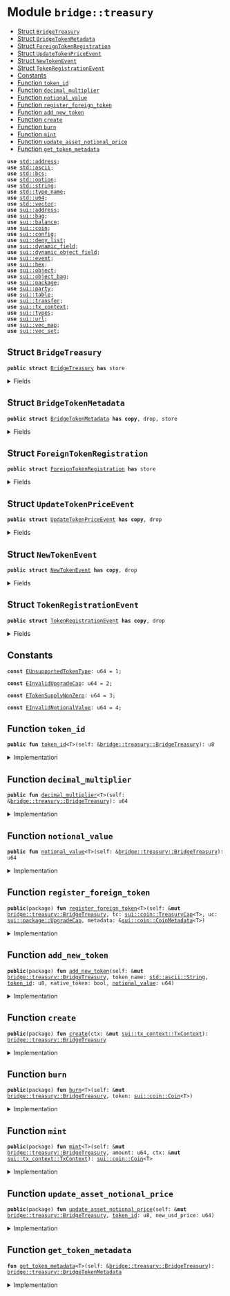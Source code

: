 
<a name="bridge_treasury"></a>

# Module `bridge::treasury`



-  [Struct `BridgeTreasury`](#bridge_treasury_BridgeTreasury)
-  [Struct `BridgeTokenMetadata`](#bridge_treasury_BridgeTokenMetadata)
-  [Struct `ForeignTokenRegistration`](#bridge_treasury_ForeignTokenRegistration)
-  [Struct `UpdateTokenPriceEvent`](#bridge_treasury_UpdateTokenPriceEvent)
-  [Struct `NewTokenEvent`](#bridge_treasury_NewTokenEvent)
-  [Struct `TokenRegistrationEvent`](#bridge_treasury_TokenRegistrationEvent)
-  [Constants](#@Constants_0)
-  [Function `token_id`](#bridge_treasury_token_id)
-  [Function `decimal_multiplier`](#bridge_treasury_decimal_multiplier)
-  [Function `notional_value`](#bridge_treasury_notional_value)
-  [Function `register_foreign_token`](#bridge_treasury_register_foreign_token)
-  [Function `add_new_token`](#bridge_treasury_add_new_token)
-  [Function `create`](#bridge_treasury_create)
-  [Function `burn`](#bridge_treasury_burn)
-  [Function `mint`](#bridge_treasury_mint)
-  [Function `update_asset_notional_price`](#bridge_treasury_update_asset_notional_price)
-  [Function `get_token_metadata`](#bridge_treasury_get_token_metadata)


<pre><code><b>use</b> <a href="../std/address.md#std_address">std::address</a>;
<b>use</b> <a href="../std/ascii.md#std_ascii">std::ascii</a>;
<b>use</b> <a href="../std/bcs.md#std_bcs">std::bcs</a>;
<b>use</b> <a href="../std/option.md#std_option">std::option</a>;
<b>use</b> <a href="../std/string.md#std_string">std::string</a>;
<b>use</b> <a href="../std/type_name.md#std_type_name">std::type_name</a>;
<b>use</b> <a href="../std/u64.md#std_u64">std::u64</a>;
<b>use</b> <a href="../std/vector.md#std_vector">std::vector</a>;
<b>use</b> <a href="../sui/address.md#sui_address">sui::address</a>;
<b>use</b> <a href="../sui/bag.md#sui_bag">sui::bag</a>;
<b>use</b> <a href="../sui/balance.md#sui_balance">sui::balance</a>;
<b>use</b> <a href="../sui/coin.md#sui_coin">sui::coin</a>;
<b>use</b> <a href="../sui/config.md#sui_config">sui::config</a>;
<b>use</b> <a href="../sui/deny_list.md#sui_deny_list">sui::deny_list</a>;
<b>use</b> <a href="../sui/dynamic_field.md#sui_dynamic_field">sui::dynamic_field</a>;
<b>use</b> <a href="../sui/dynamic_object_field.md#sui_dynamic_object_field">sui::dynamic_object_field</a>;
<b>use</b> <a href="../sui/event.md#sui_event">sui::event</a>;
<b>use</b> <a href="../sui/hex.md#sui_hex">sui::hex</a>;
<b>use</b> <a href="../sui/object.md#sui_object">sui::object</a>;
<b>use</b> <a href="../sui/object_bag.md#sui_object_bag">sui::object_bag</a>;
<b>use</b> <a href="../sui/package.md#sui_package">sui::package</a>;
<b>use</b> <a href="../sui/party.md#sui_party">sui::party</a>;
<b>use</b> <a href="../sui/table.md#sui_table">sui::table</a>;
<b>use</b> <a href="../sui/transfer.md#sui_transfer">sui::transfer</a>;
<b>use</b> <a href="../sui/tx_context.md#sui_tx_context">sui::tx_context</a>;
<b>use</b> <a href="../sui/types.md#sui_types">sui::types</a>;
<b>use</b> <a href="../sui/url.md#sui_url">sui::url</a>;
<b>use</b> <a href="../sui/vec_map.md#sui_vec_map">sui::vec_map</a>;
<b>use</b> <a href="../sui/vec_set.md#sui_vec_set">sui::vec_set</a>;
</code></pre>



<a name="bridge_treasury_BridgeTreasury"></a>

## Struct `BridgeTreasury`



<pre><code><b>public</b> <b>struct</b> <a href="../bridge/treasury.md#bridge_treasury_BridgeTreasury">BridgeTreasury</a> <b>has</b> store
</code></pre>



<details>
<summary>Fields</summary>


<dl>
<dt>
<code>treasuries: <a href="../sui/object_bag.md#sui_object_bag_ObjectBag">sui::object_bag::ObjectBag</a></code>
</dt>
<dd>
</dd>
<dt>
<code>supported_tokens: <a href="../sui/vec_map.md#sui_vec_map_VecMap">sui::vec_map::VecMap</a>&lt;<a href="../std/type_name.md#std_type_name_TypeName">std::type_name::TypeName</a>, <a href="../bridge/treasury.md#bridge_treasury_BridgeTokenMetadata">bridge::treasury::BridgeTokenMetadata</a>&gt;</code>
</dt>
<dd>
</dd>
<dt>
<code>id_token_type_map: <a href="../sui/vec_map.md#sui_vec_map_VecMap">sui::vec_map::VecMap</a>&lt;u8, <a href="../std/type_name.md#std_type_name_TypeName">std::type_name::TypeName</a>&gt;</code>
</dt>
<dd>
</dd>
<dt>
<code>waiting_room: <a href="../sui/bag.md#sui_bag_Bag">sui::bag::Bag</a></code>
</dt>
<dd>
</dd>
</dl>


</details>

<a name="bridge_treasury_BridgeTokenMetadata"></a>

## Struct `BridgeTokenMetadata`



<pre><code><b>public</b> <b>struct</b> <a href="../bridge/treasury.md#bridge_treasury_BridgeTokenMetadata">BridgeTokenMetadata</a> <b>has</b> <b>copy</b>, drop, store
</code></pre>



<details>
<summary>Fields</summary>


<dl>
<dt>
<code>id: u8</code>
</dt>
<dd>
</dd>
<dt>
<code><a href="../bridge/treasury.md#bridge_treasury_decimal_multiplier">decimal_multiplier</a>: u64</code>
</dt>
<dd>
</dd>
<dt>
<code><a href="../bridge/treasury.md#bridge_treasury_notional_value">notional_value</a>: u64</code>
</dt>
<dd>
</dd>
<dt>
<code>native_token: bool</code>
</dt>
<dd>
</dd>
</dl>


</details>

<a name="bridge_treasury_ForeignTokenRegistration"></a>

## Struct `ForeignTokenRegistration`



<pre><code><b>public</b> <b>struct</b> <a href="../bridge/treasury.md#bridge_treasury_ForeignTokenRegistration">ForeignTokenRegistration</a> <b>has</b> store
</code></pre>



<details>
<summary>Fields</summary>


<dl>
<dt>
<code>type_name: <a href="../std/type_name.md#std_type_name_TypeName">std::type_name::TypeName</a></code>
</dt>
<dd>
</dd>
<dt>
<code>uc: <a href="../sui/package.md#sui_package_UpgradeCap">sui::package::UpgradeCap</a></code>
</dt>
<dd>
</dd>
<dt>
<code>decimal: u8</code>
</dt>
<dd>
</dd>
</dl>


</details>

<a name="bridge_treasury_UpdateTokenPriceEvent"></a>

## Struct `UpdateTokenPriceEvent`



<pre><code><b>public</b> <b>struct</b> <a href="../bridge/treasury.md#bridge_treasury_UpdateTokenPriceEvent">UpdateTokenPriceEvent</a> <b>has</b> <b>copy</b>, drop
</code></pre>



<details>
<summary>Fields</summary>


<dl>
<dt>
<code><a href="../bridge/treasury.md#bridge_treasury_token_id">token_id</a>: u8</code>
</dt>
<dd>
</dd>
<dt>
<code>new_price: u64</code>
</dt>
<dd>
</dd>
</dl>


</details>

<a name="bridge_treasury_NewTokenEvent"></a>

## Struct `NewTokenEvent`



<pre><code><b>public</b> <b>struct</b> <a href="../bridge/treasury.md#bridge_treasury_NewTokenEvent">NewTokenEvent</a> <b>has</b> <b>copy</b>, drop
</code></pre>



<details>
<summary>Fields</summary>


<dl>
<dt>
<code><a href="../bridge/treasury.md#bridge_treasury_token_id">token_id</a>: u8</code>
</dt>
<dd>
</dd>
<dt>
<code>type_name: <a href="../std/type_name.md#std_type_name_TypeName">std::type_name::TypeName</a></code>
</dt>
<dd>
</dd>
<dt>
<code>native_token: bool</code>
</dt>
<dd>
</dd>
<dt>
<code><a href="../bridge/treasury.md#bridge_treasury_decimal_multiplier">decimal_multiplier</a>: u64</code>
</dt>
<dd>
</dd>
<dt>
<code><a href="../bridge/treasury.md#bridge_treasury_notional_value">notional_value</a>: u64</code>
</dt>
<dd>
</dd>
</dl>


</details>

<a name="bridge_treasury_TokenRegistrationEvent"></a>

## Struct `TokenRegistrationEvent`



<pre><code><b>public</b> <b>struct</b> <a href="../bridge/treasury.md#bridge_treasury_TokenRegistrationEvent">TokenRegistrationEvent</a> <b>has</b> <b>copy</b>, drop
</code></pre>



<details>
<summary>Fields</summary>


<dl>
<dt>
<code>type_name: <a href="../std/type_name.md#std_type_name_TypeName">std::type_name::TypeName</a></code>
</dt>
<dd>
</dd>
<dt>
<code>decimal: u8</code>
</dt>
<dd>
</dd>
<dt>
<code>native_token: bool</code>
</dt>
<dd>
</dd>
</dl>


</details>

<a name="@Constants_0"></a>

## Constants


<a name="bridge_treasury_EUnsupportedTokenType"></a>



<pre><code><b>const</b> <a href="../bridge/treasury.md#bridge_treasury_EUnsupportedTokenType">EUnsupportedTokenType</a>: u64 = 1;
</code></pre>



<a name="bridge_treasury_EInvalidUpgradeCap"></a>



<pre><code><b>const</b> <a href="../bridge/treasury.md#bridge_treasury_EInvalidUpgradeCap">EInvalidUpgradeCap</a>: u64 = 2;
</code></pre>



<a name="bridge_treasury_ETokenSupplyNonZero"></a>



<pre><code><b>const</b> <a href="../bridge/treasury.md#bridge_treasury_ETokenSupplyNonZero">ETokenSupplyNonZero</a>: u64 = 3;
</code></pre>



<a name="bridge_treasury_EInvalidNotionalValue"></a>



<pre><code><b>const</b> <a href="../bridge/treasury.md#bridge_treasury_EInvalidNotionalValue">EInvalidNotionalValue</a>: u64 = 4;
</code></pre>



<a name="bridge_treasury_token_id"></a>

## Function `token_id`



<pre><code><b>public</b> <b>fun</b> <a href="../bridge/treasury.md#bridge_treasury_token_id">token_id</a>&lt;T&gt;(self: &<a href="../bridge/treasury.md#bridge_treasury_BridgeTreasury">bridge::treasury::BridgeTreasury</a>): u8
</code></pre>



<details>
<summary>Implementation</summary>


<pre><code><b>public</b> <b>fun</b> <a href="../bridge/treasury.md#bridge_treasury_token_id">token_id</a>&lt;T&gt;(self: &<a href="../bridge/treasury.md#bridge_treasury_BridgeTreasury">BridgeTreasury</a>): u8 {
    <b>let</b> metadata = self.<a href="../bridge/treasury.md#bridge_treasury_get_token_metadata">get_token_metadata</a>&lt;T&gt;();
    metadata.id
}
</code></pre>



</details>

<a name="bridge_treasury_decimal_multiplier"></a>

## Function `decimal_multiplier`



<pre><code><b>public</b> <b>fun</b> <a href="../bridge/treasury.md#bridge_treasury_decimal_multiplier">decimal_multiplier</a>&lt;T&gt;(self: &<a href="../bridge/treasury.md#bridge_treasury_BridgeTreasury">bridge::treasury::BridgeTreasury</a>): u64
</code></pre>



<details>
<summary>Implementation</summary>


<pre><code><b>public</b> <b>fun</b> <a href="../bridge/treasury.md#bridge_treasury_decimal_multiplier">decimal_multiplier</a>&lt;T&gt;(self: &<a href="../bridge/treasury.md#bridge_treasury_BridgeTreasury">BridgeTreasury</a>): u64 {
    <b>let</b> metadata = self.<a href="../bridge/treasury.md#bridge_treasury_get_token_metadata">get_token_metadata</a>&lt;T&gt;();
    metadata.<a href="../bridge/treasury.md#bridge_treasury_decimal_multiplier">decimal_multiplier</a>
}
</code></pre>



</details>

<a name="bridge_treasury_notional_value"></a>

## Function `notional_value`



<pre><code><b>public</b> <b>fun</b> <a href="../bridge/treasury.md#bridge_treasury_notional_value">notional_value</a>&lt;T&gt;(self: &<a href="../bridge/treasury.md#bridge_treasury_BridgeTreasury">bridge::treasury::BridgeTreasury</a>): u64
</code></pre>



<details>
<summary>Implementation</summary>


<pre><code><b>public</b> <b>fun</b> <a href="../bridge/treasury.md#bridge_treasury_notional_value">notional_value</a>&lt;T&gt;(self: &<a href="../bridge/treasury.md#bridge_treasury_BridgeTreasury">BridgeTreasury</a>): u64 {
    <b>let</b> metadata = self.<a href="../bridge/treasury.md#bridge_treasury_get_token_metadata">get_token_metadata</a>&lt;T&gt;();
    metadata.<a href="../bridge/treasury.md#bridge_treasury_notional_value">notional_value</a>
}
</code></pre>



</details>

<a name="bridge_treasury_register_foreign_token"></a>

## Function `register_foreign_token`



<pre><code><b>public</b>(package) <b>fun</b> <a href="../bridge/treasury.md#bridge_treasury_register_foreign_token">register_foreign_token</a>&lt;T&gt;(self: &<b>mut</b> <a href="../bridge/treasury.md#bridge_treasury_BridgeTreasury">bridge::treasury::BridgeTreasury</a>, tc: <a href="../sui/coin.md#sui_coin_TreasuryCap">sui::coin::TreasuryCap</a>&lt;T&gt;, uc: <a href="../sui/package.md#sui_package_UpgradeCap">sui::package::UpgradeCap</a>, metadata: &<a href="../sui/coin.md#sui_coin_CoinMetadata">sui::coin::CoinMetadata</a>&lt;T&gt;)
</code></pre>



<details>
<summary>Implementation</summary>


<pre><code><b>public</b>(package) <b>fun</b> <a href="../bridge/treasury.md#bridge_treasury_register_foreign_token">register_foreign_token</a>&lt;T&gt;(
    self: &<b>mut</b> <a href="../bridge/treasury.md#bridge_treasury_BridgeTreasury">BridgeTreasury</a>,
    tc: TreasuryCap&lt;T&gt;,
    uc: UpgradeCap,
    metadata: &CoinMetadata&lt;T&gt;,
) {
    // Make sure TreasuryCap <b>has</b> not been minted before.
    <b>assert</b>!(coin::total_supply(&tc) == 0, <a href="../bridge/treasury.md#bridge_treasury_ETokenSupplyNonZero">ETokenSupplyNonZero</a>);
    <b>let</b> type_name = type_name::get&lt;T&gt;();
    <b>let</b> address_bytes = hex::decode(ascii::into_bytes(type_name::get_address(&type_name)));
    <b>let</b> coin_address = address::from_bytes(address_bytes);
    // Make sure upgrade cap is <b>for</b> the Coin package
    // FIXME: add test
    <b>assert</b>!(
        object::id_to_address(&package::upgrade_package(&uc)) == coin_address,
        <a href="../bridge/treasury.md#bridge_treasury_EInvalidUpgradeCap">EInvalidUpgradeCap</a>,
    );
    <b>let</b> registration = <a href="../bridge/treasury.md#bridge_treasury_ForeignTokenRegistration">ForeignTokenRegistration</a> {
        type_name,
        uc,
        decimal: coin::get_decimals(metadata),
    };
    self.waiting_room.add(type_name::into_string(type_name), registration);
    self.treasuries.add(type_name, tc);
    event::emit(<a href="../bridge/treasury.md#bridge_treasury_TokenRegistrationEvent">TokenRegistrationEvent</a> {
        type_name,
        decimal: coin::get_decimals(metadata),
        native_token: <b>false</b>,
    });
}
</code></pre>



</details>

<a name="bridge_treasury_add_new_token"></a>

## Function `add_new_token`



<pre><code><b>public</b>(package) <b>fun</b> <a href="../bridge/treasury.md#bridge_treasury_add_new_token">add_new_token</a>(self: &<b>mut</b> <a href="../bridge/treasury.md#bridge_treasury_BridgeTreasury">bridge::treasury::BridgeTreasury</a>, token_name: <a href="../std/ascii.md#std_ascii_String">std::ascii::String</a>, <a href="../bridge/treasury.md#bridge_treasury_token_id">token_id</a>: u8, native_token: bool, <a href="../bridge/treasury.md#bridge_treasury_notional_value">notional_value</a>: u64)
</code></pre>



<details>
<summary>Implementation</summary>


<pre><code><b>public</b>(package) <b>fun</b> <a href="../bridge/treasury.md#bridge_treasury_add_new_token">add_new_token</a>(
    self: &<b>mut</b> <a href="../bridge/treasury.md#bridge_treasury_BridgeTreasury">BridgeTreasury</a>,
    token_name: String,
    <a href="../bridge/treasury.md#bridge_treasury_token_id">token_id</a>: u8,
    native_token: bool,
    <a href="../bridge/treasury.md#bridge_treasury_notional_value">notional_value</a>: u64,
) {
    <b>if</b> (!native_token) {
        <b>assert</b>!(<a href="../bridge/treasury.md#bridge_treasury_notional_value">notional_value</a> &gt; 0, <a href="../bridge/treasury.md#bridge_treasury_EInvalidNotionalValue">EInvalidNotionalValue</a>);
        <b>let</b> <a href="../bridge/treasury.md#bridge_treasury_ForeignTokenRegistration">ForeignTokenRegistration</a> {
            type_name,
            uc,
            decimal,
        } = self.waiting_room.remove&lt;String, <a href="../bridge/treasury.md#bridge_treasury_ForeignTokenRegistration">ForeignTokenRegistration</a>&gt;(token_name);
        <b>let</b> <a href="../bridge/treasury.md#bridge_treasury_decimal_multiplier">decimal_multiplier</a> = 10u64.pow(decimal);
        self
            .supported_tokens
            .insert(
                type_name,
                <a href="../bridge/treasury.md#bridge_treasury_BridgeTokenMetadata">BridgeTokenMetadata</a> {
                    id: <a href="../bridge/treasury.md#bridge_treasury_token_id">token_id</a>,
                    <a href="../bridge/treasury.md#bridge_treasury_decimal_multiplier">decimal_multiplier</a>,
                    <a href="../bridge/treasury.md#bridge_treasury_notional_value">notional_value</a>,
                    native_token,
                },
            );
        self.id_token_type_map.insert(<a href="../bridge/treasury.md#bridge_treasury_token_id">token_id</a>, type_name);
        // Freeze upgrade cap to prevent changes to the coin
        transfer::public_freeze_object(uc);
        event::emit(<a href="../bridge/treasury.md#bridge_treasury_NewTokenEvent">NewTokenEvent</a> {
            <a href="../bridge/treasury.md#bridge_treasury_token_id">token_id</a>,
            type_name,
            native_token,
            <a href="../bridge/treasury.md#bridge_treasury_decimal_multiplier">decimal_multiplier</a>,
            <a href="../bridge/treasury.md#bridge_treasury_notional_value">notional_value</a>,
        })
    } // <b>else</b> not implemented in V1
}
</code></pre>



</details>

<a name="bridge_treasury_create"></a>

## Function `create`



<pre><code><b>public</b>(package) <b>fun</b> <a href="../bridge/treasury.md#bridge_treasury_create">create</a>(ctx: &<b>mut</b> <a href="../sui/tx_context.md#sui_tx_context_TxContext">sui::tx_context::TxContext</a>): <a href="../bridge/treasury.md#bridge_treasury_BridgeTreasury">bridge::treasury::BridgeTreasury</a>
</code></pre>



<details>
<summary>Implementation</summary>


<pre><code><b>public</b>(package) <b>fun</b> <a href="../bridge/treasury.md#bridge_treasury_create">create</a>(ctx: &<b>mut</b> TxContext): <a href="../bridge/treasury.md#bridge_treasury_BridgeTreasury">BridgeTreasury</a> {
    <a href="../bridge/treasury.md#bridge_treasury_BridgeTreasury">BridgeTreasury</a> {
        treasuries: object_bag::new(ctx),
        supported_tokens: vec_map::empty(),
        id_token_type_map: vec_map::empty(),
        waiting_room: bag::new(ctx),
    }
}
</code></pre>



</details>

<a name="bridge_treasury_burn"></a>

## Function `burn`



<pre><code><b>public</b>(package) <b>fun</b> <a href="../bridge/treasury.md#bridge_treasury_burn">burn</a>&lt;T&gt;(self: &<b>mut</b> <a href="../bridge/treasury.md#bridge_treasury_BridgeTreasury">bridge::treasury::BridgeTreasury</a>, token: <a href="../sui/coin.md#sui_coin_Coin">sui::coin::Coin</a>&lt;T&gt;)
</code></pre>



<details>
<summary>Implementation</summary>


<pre><code><b>public</b>(package) <b>fun</b> <a href="../bridge/treasury.md#bridge_treasury_burn">burn</a>&lt;T&gt;(self: &<b>mut</b> <a href="../bridge/treasury.md#bridge_treasury_BridgeTreasury">BridgeTreasury</a>, token: Coin&lt;T&gt;) {
    <b>let</b> treasury = &<b>mut</b> self.treasuries[type_name::get&lt;T&gt;()];
    coin::burn(treasury, token);
}
</code></pre>



</details>

<a name="bridge_treasury_mint"></a>

## Function `mint`



<pre><code><b>public</b>(package) <b>fun</b> <a href="../bridge/treasury.md#bridge_treasury_mint">mint</a>&lt;T&gt;(self: &<b>mut</b> <a href="../bridge/treasury.md#bridge_treasury_BridgeTreasury">bridge::treasury::BridgeTreasury</a>, amount: u64, ctx: &<b>mut</b> <a href="../sui/tx_context.md#sui_tx_context_TxContext">sui::tx_context::TxContext</a>): <a href="../sui/coin.md#sui_coin_Coin">sui::coin::Coin</a>&lt;T&gt;
</code></pre>



<details>
<summary>Implementation</summary>


<pre><code><b>public</b>(package) <b>fun</b> <a href="../bridge/treasury.md#bridge_treasury_mint">mint</a>&lt;T&gt;(self: &<b>mut</b> <a href="../bridge/treasury.md#bridge_treasury_BridgeTreasury">BridgeTreasury</a>, amount: u64, ctx: &<b>mut</b> TxContext): Coin&lt;T&gt; {
    <b>let</b> treasury = &<b>mut</b> self.treasuries[type_name::get&lt;T&gt;()];
    coin::mint(treasury, amount, ctx)
}
</code></pre>



</details>

<a name="bridge_treasury_update_asset_notional_price"></a>

## Function `update_asset_notional_price`



<pre><code><b>public</b>(package) <b>fun</b> <a href="../bridge/treasury.md#bridge_treasury_update_asset_notional_price">update_asset_notional_price</a>(self: &<b>mut</b> <a href="../bridge/treasury.md#bridge_treasury_BridgeTreasury">bridge::treasury::BridgeTreasury</a>, <a href="../bridge/treasury.md#bridge_treasury_token_id">token_id</a>: u8, new_usd_price: u64)
</code></pre>



<details>
<summary>Implementation</summary>


<pre><code><b>public</b>(package) <b>fun</b> <a href="../bridge/treasury.md#bridge_treasury_update_asset_notional_price">update_asset_notional_price</a>(
    self: &<b>mut</b> <a href="../bridge/treasury.md#bridge_treasury_BridgeTreasury">BridgeTreasury</a>,
    <a href="../bridge/treasury.md#bridge_treasury_token_id">token_id</a>: u8,
    new_usd_price: u64,
) {
    <b>let</b> type_name = self.id_token_type_map.try_get(&<a href="../bridge/treasury.md#bridge_treasury_token_id">token_id</a>);
    <b>assert</b>!(type_name.is_some(), <a href="../bridge/treasury.md#bridge_treasury_EUnsupportedTokenType">EUnsupportedTokenType</a>);
    <b>assert</b>!(new_usd_price &gt; 0, <a href="../bridge/treasury.md#bridge_treasury_EInvalidNotionalValue">EInvalidNotionalValue</a>);
    <b>let</b> type_name = type_name.destroy_some();
    <b>let</b> metadata = self.supported_tokens.get_mut(&type_name);
    metadata.<a href="../bridge/treasury.md#bridge_treasury_notional_value">notional_value</a> = new_usd_price;
    event::emit(<a href="../bridge/treasury.md#bridge_treasury_UpdateTokenPriceEvent">UpdateTokenPriceEvent</a> {
        <a href="../bridge/treasury.md#bridge_treasury_token_id">token_id</a>,
        new_price: new_usd_price,
    })
}
</code></pre>



</details>

<a name="bridge_treasury_get_token_metadata"></a>

## Function `get_token_metadata`



<pre><code><b>fun</b> <a href="../bridge/treasury.md#bridge_treasury_get_token_metadata">get_token_metadata</a>&lt;T&gt;(self: &<a href="../bridge/treasury.md#bridge_treasury_BridgeTreasury">bridge::treasury::BridgeTreasury</a>): <a href="../bridge/treasury.md#bridge_treasury_BridgeTokenMetadata">bridge::treasury::BridgeTokenMetadata</a>
</code></pre>



<details>
<summary>Implementation</summary>


<pre><code><b>fun</b> <a href="../bridge/treasury.md#bridge_treasury_get_token_metadata">get_token_metadata</a>&lt;T&gt;(self: &<a href="../bridge/treasury.md#bridge_treasury_BridgeTreasury">BridgeTreasury</a>): <a href="../bridge/treasury.md#bridge_treasury_BridgeTokenMetadata">BridgeTokenMetadata</a> {
    <b>let</b> coin_type = type_name::get&lt;T&gt;();
    <b>let</b> metadata = self.supported_tokens.try_get(&coin_type);
    <b>assert</b>!(metadata.is_some(), <a href="../bridge/treasury.md#bridge_treasury_EUnsupportedTokenType">EUnsupportedTokenType</a>);
    metadata.destroy_some()
}
</code></pre>



</details>
